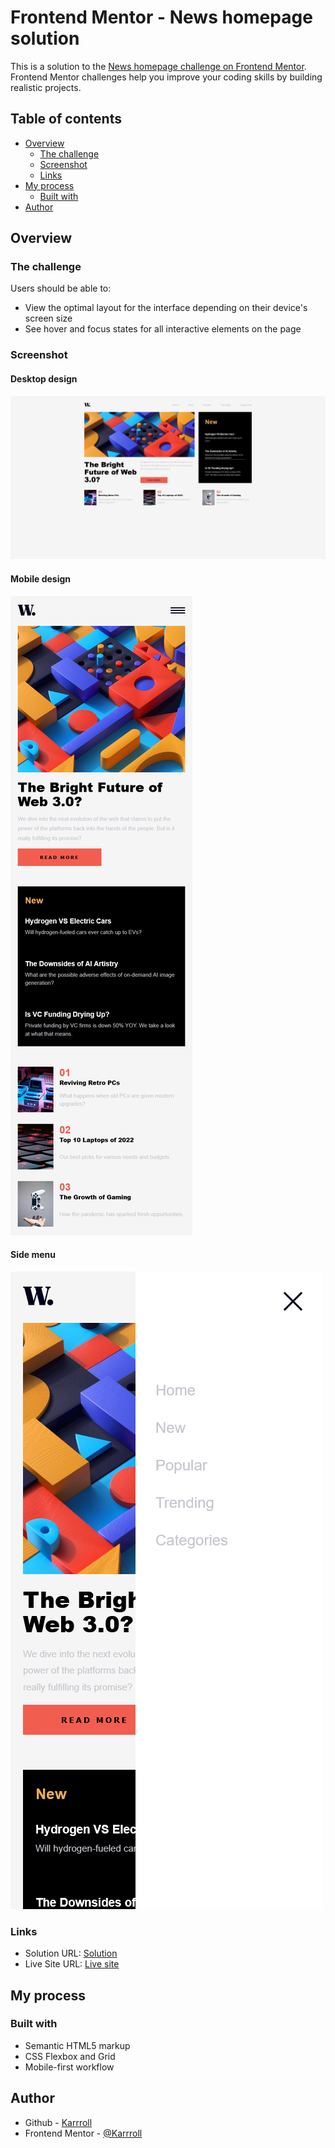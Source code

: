 # Frontend Mentor - News homepage solution

This is a solution to the [News homepage challenge on Frontend Mentor](https://www.frontendmentor.io/challenges/news-homepage-H6SWTa1MFl). Frontend Mentor challenges help you improve your coding skills by building realistic projects. 

## Table of contents

- [Overview](#overview)
  - [The challenge](#the-challenge)
  - [Screenshot](#screenshot)
  - [Links](#links)
- [My process](#my-process)
  - [Built with](#built-with)
- [Author](#author)

## Overview

### The challenge

Users should be able to:

- View the optimal layout for the interface depending on their device's screen size
- See hover and focus states for all interactive elements on the page

### Screenshot

  #### Desktop design
  ![Desktop design](./screenshots/desktop.png)

  #### Mobile design
  ![Mobile design](./screenshots/mobile.png)

  #### Side menu
  ![Side menu](./screenshots/side_menu.png)

### Links

- Solution URL: [Solution](https://github.com/Karrroll/Frontend_Mentor_News_Homepage_Main.git)
- Live Site URL: [Live site](https://karrroll.github.io/Frontend_Mentor_News_Homepage_Main/)

## My process

### Built with

- Semantic HTML5 markup
- CSS Flexbox and Grid
- Mobile-first workflow

## Author

- Github - [Karrroll](https://github.com/Karrroll)
- Frontend Mentor - [@Karrroll](https://www.frontendmentor.io/profile/Karrroll)
